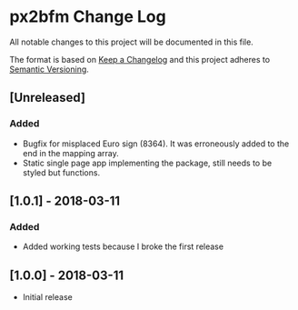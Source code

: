 # px2bfm Change Log

All notable changes to this project will be documented in this file.

The format is based on [Keep a Changelog](http://keepachangelog.com/) and this project adheres to [Semantic Versioning](http://semver.org/).

## [Unreleased]
### Added
- Bugfix for misplaced Euro sign (8364). It was erroneously added to the end in the mapping array.
- Static single page app implementing the package, still needs to be styled but functions.

## [1.0.1] - 2018-03-11
### Added
- Added working tests because I broke the first release

## [1.0.0] - 2018-03-11
- Initial release
